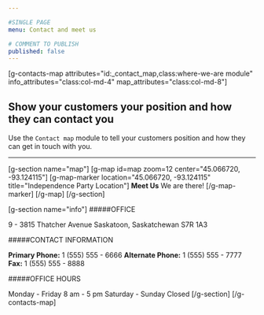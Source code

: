 ```yaml
---

#SINGLE PAGE
menu: Contact and meet us

# COMMENT TO PUBLISH
published: false
---
```


[g-contacts-map attributes="id:_contact_map,class:where-we-are module" info_attributes="class:col-md-4" map_attributes="class:col-md-8"]

## Show your customers your position and how they can contact you
Use the `Contact map` module to tell your customers position and how they can get in touch with you.

___

[g-section name="map"]
[g-map id=map zoom=12 center="45.066720, -93.124115"]
[g-map-marker location="45.066720, -93.124115" title="Independence Party Location"]
**Meet Us**
We are there!
[/g-map-marker]
[/g-map]
[/g-section]

[g-section name="info"]
#####OFFICE

9 - 3815 Thatcher Avenue
Saskatoon, Saskatchewan
S7R 1A3

#####CONTACT INFORMATION

**Primary Phone:** 1 (555) 555 - 6666
**Alternate Phone:** 1 (555) 555 - 7777
**Fax:** 1 (555) 555 - 8888


#####OFFICE HOURS

Monday - Friday 8 am - 5 pm
Saturday - Sunday Closed
[/g-section]
[/g-contacts-map]